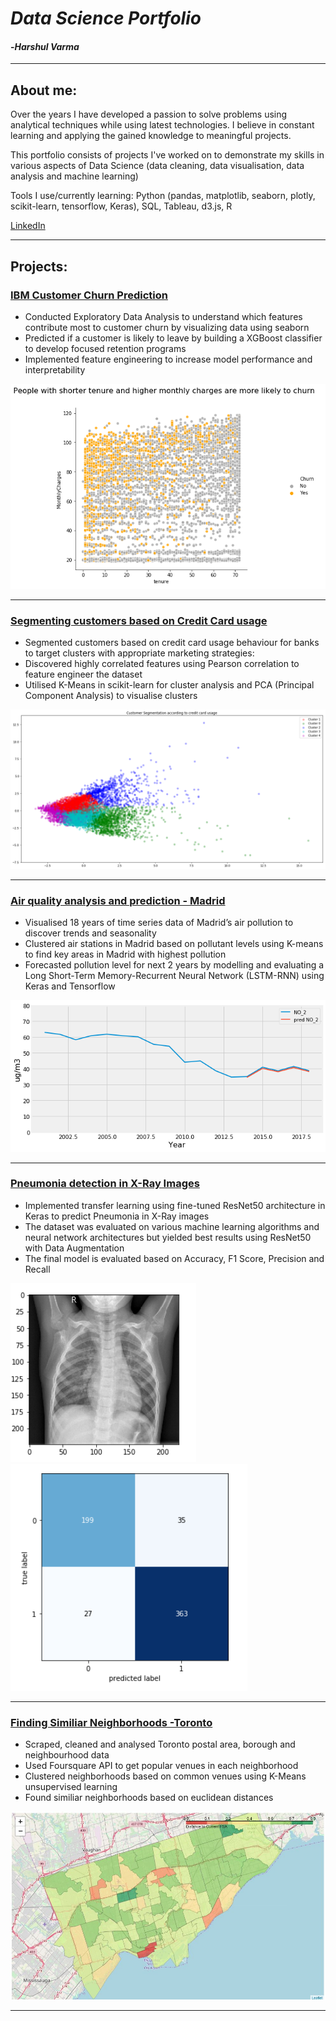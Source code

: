 # *Data Science Portfolio*
#### -*Harshul Varma*
***
## About me:

Over the years I have developed a passion to solve problems using analytical techniques while using latest technologies. I believe in constant learning and applying the gained knowledge to meaningful projects.

This portfolio consists of projects I've worked on to demonstrate my skills in various aspects of Data Science (data cleaning, data visualisation, data analysis and machine learning)

Tools I use/currently learning: Python (pandas, matplotlib, seaborn, plotly, scikit-learn, tensorflow, Keras), SQL, Tableau, d3.js, R

[LinkedIn](https://www.linkedin.com/in/harshulvarma/)

***
## Projects:

### [IBM Customer Churn Prediction](https://nbviewer.jupyter.org/github/harshulvarma/Portfolio/blob/master/CustomerChurn.ipynb)
- Conducted Exploratory Data Analysis to understand which features contribute most to customer churn by visualizing data using seaborn
-	Predicted if a customer is likely to leave by building a XGBoost classifier to develop focused retention programs
-	Implemented feature engineering to increase model performance and interpretability


![customer_churn](Images/customerchurn.png)

***
### [Segmenting customers based on Credit Card usage](https://nbviewer.jupyter.org/github/harshulvarma/Portfolio/blob/master/Credit_Card_User_Segmentation.ipynb)
- Segmented customers based on credit card usage behaviour for banks to target clusters with appropriate marketing strategies:
-	Discovered highly correlated features using Pearson correlation to feature engineer the dataset
-	Utilised K-Means in scikit-learn for cluster analysis and PCA (Principal Component Analysis) to visualise clusters


![credit_card](Images/CreditCard.png)

***
### [Air quality analysis and prediction - Madrid](https://nbviewer.jupyter.org/github/harshulvarma/Portfolio/blob/master/air_quality_analysis_and_prediction_Madrid.ipynb)
-	Visualised 18 years of time series data of Madrid’s air pollution to discover trends and seasonality
-	Clustered air stations in Madrid based on pollutant levels using K-means to find key areas in Madrid with highest pollution
-	Forecasted pollution level for next 2 years by modelling and evaluating a Long Short-Term Memory-Recurrent Neural Network (LSTM-RNN) using Keras and Tensorflow


![air_quality](Images/PredictedNO2.png)

***
### [Pneumonia detection in X-Ray Images](https://nbviewer.jupyter.org/github/harshulvarma/Portfolio/blob/master/Pneumonia_X-Ray_Images.ipynb)
- Implemented transfer learning using fine-tuned ResNet50 architecture in Keras to predict Pneumonia in X-Ray images 
- The dataset was evaluated on various machine learning algorithms and neural network architectures but yielded best results using ResNet50 with Data Augmentation
- The final model is evaluated based on Accuracy, F1 Score, Precision and Recall

![xray_1](Images/XRay.PNG)![xray_2](Images/PneumoniaConfusion.PNG)

***
### [Finding Similiar Neighborhoods -Toronto](https://nbviewer.jupyter.org/github/harshulvarma/Portfolio/blob/master/Finding_Similar_Neighborhoods.ipynb)
- Scraped, cleaned and analysed Toronto postal area, borough and neighbourhood data
- Used Foursquare API to get popular venues in each neighborhood
- Clustered neighborhoods based on common venues using K-Means unsupervised learning
- Found similiar neighborhoods based on euclidean distances

![toronto_clusters](Images/TorontoClusters.JPG)

***



